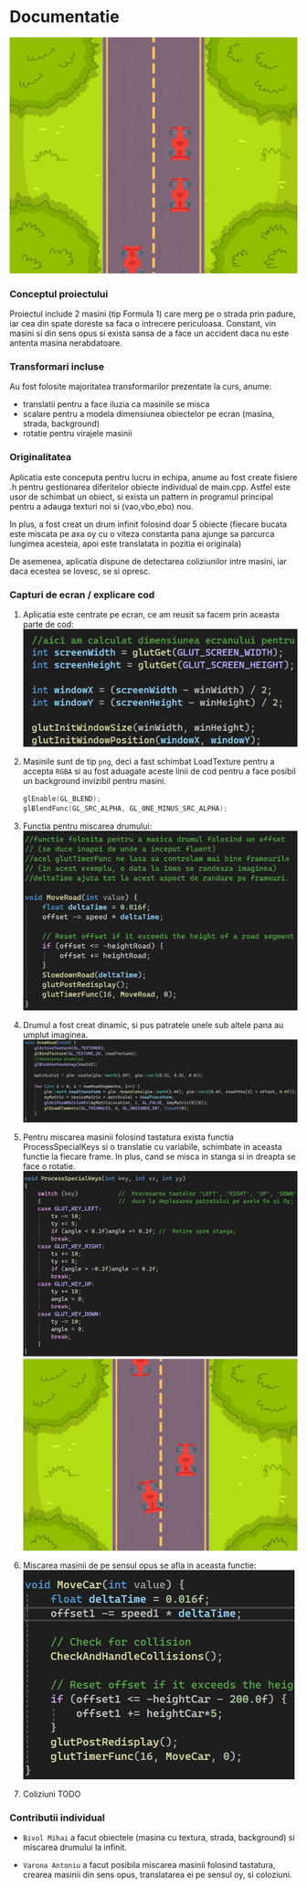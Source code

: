 # Documentatie
![alt text](main_app.png)

### Conceptul proiectului

Proiectul include 2 masini (tip Formula 1) care merg pe o strada prin padure, iar cea din spate doreste sa faca o intrecere periculoasa. 
Constant, vin masini si din sens opus si exista sansa de a face un accident daca nu este antenta masina nerabdatoare.

### Transformari incluse
Au fost folosite majoritatea transformarilor prezentate la curs, anume: 
- translatii pentru a face iluzia ca masinile se misca
- scalare pentru a modela dimensiunea obiectelor pe ecran (masina, strada, background)
- rotatie pentru virajele masinii

### Originalitatea
Aplicatia este conceputa pentru lucru in echipa, anume au fost create fisiere .h pentru gestionarea
diferitelor obiecte individual de main.cpp. Astfel este usor de schimbat un obiect, si exista un pattern in programul principal
pentru a adauga texturi noi si (vao,vbo,ebo) nou.

In plus, a fost creat un drum infinit folosind doar 5 obiecte 
(fiecare bucata este miscata pe axa oy cu o viteza constanta pana ajunge sa parcurca lungimea acesteia, apoi este translatata in pozitia ei originala)

De asemenea, aplicatia dispune de detectarea coliziunilor intre masini, iar daca ecestea se lovesc, se si opresc.

### Capturi de ecran / explicare cod

1. Aplicatia este centrate pe ecran, ce am reusit sa facem prin aceasta parte de cod: 
![alt text](code_center.png)

2. Masinile sunt de tip `png`, deci a fast schimbat LoadTexture pentru a accepta `RGBA`
 si au fost aduagate aceste linii de cod pentru a face posibil un background invizibil pentru masini.
 	```cpp
    glEnable(GL_BLEND);
	glBlendFunc(GL_SRC_ALPHA, GL_ONE_MINUS_SRC_ALPHA); 
    ```

3. Functia pentru miscarea drumului: 
![alt text](moveRoad.png)

4. Drumul a fost creat dinamic, si pus patratele unele sub altele pana au umplut imaginea.
![alt text](image.png)

5. Pentru miscarea masinii folosind tastatura exista functia ProcessSpecialKeys si o translatie 
cu variabile, schimbate in aceasta functie la fiecare frame. In plus, cand se misca in stanga si in dreapta se face o rotatie.
![alt text](image-1.png)
![alt text](image-2.png)

6. Miscarea masinii de pe sensul opus se afla in aceasta functie: 
![alt text](image-3.png)

7. Coliziuni TODO


### Contributii individual

- `Bivol Mihai` a facut obiectele (masina cu textura, strada, background) si miscarea drumului la infinit.

- `Varona Antoniu` a facut posibila miscarea masinii folosind tastatura, crearea masinii din sens opus, translatarea ei pe sensul oy, si coloziuni.